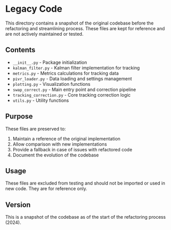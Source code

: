 # Legacy Code

This directory contains a snapshot of the original codebase before the refactoring and streamlining process. These files are kept for reference and are not actively maintained or tested.

## Contents

- `__init__.py` - Package initialization
- `kalman_filter.py` - Kalman filter implementation for tracking
- `metrics.py` - Metrics calculations for tracking data
- `pivr_loader.py` - Data loading and settings management
- `plotting.py` - Visualization functions
- `swap_correct.py` - Main entry point and correction pipeline
- `tracking_correction.py` - Core tracking correction logic
- `utils.py` - Utility functions

## Purpose

These files are preserved to:
1. Maintain a reference of the original implementation
2. Allow comparison with new implementations
3. Provide a fallback in case of issues with refactored code
4. Document the evolution of the codebase

## Usage

These files are excluded from testing and should not be imported or used in new code. They are for reference only.

## Version

This is a snapshot of the codebase as of the start of the refactoring process (2024). 